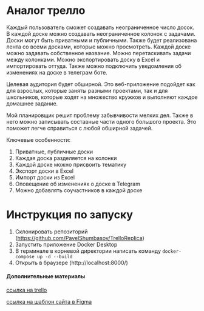 # Аналог трелло

Каждый пользователь сможет создавать неограниченное число досок. В каждой доске можно создавать неограниченное колонок с задачами. Доски могут быть приватными и публичными. Также будет реализована лента со всеми досками, которые можно просмотреть. Каждой доске можно задавать собственное название.
Можно перетаскивать задачи между колонками. Можно экспортировать доску в Excel и импортировать оттуда. Также можно подключить уведомления об изменениях на доске в телеграм боте.

Целевая аудитория будет обширной. Это веб-приложение подойдет как для взрослых, которые заняты разными проектами, так и для школьников, которые ходят на множество кружков и выполняют каждое домашнее задание.

Мой планировщик решит проблему забывчивости мелких дел. Также в него можно записывать составные части одного большого проекта. Это поможет легче справиться с любой обширной задачей.

Ключевые особенности:
1. Приватные, публичные доски
2. Каждая доска разделяется на колонки
3. Каждой доске можно присвоить тематику
4. Экспорт доски в Excel
5. Импорт доски из Excel
6. Оповещение об изменениях о доске в Telegram
7. Можно добавлять соучастников в каждой доске

# Инструкция по запуску

1. Склонировать репозиторий (https://github.com/PavelShumbasov/TrelloReplica)
2. Запустить приложение Docker Desktop
3. В терминале в корневой директории написать команду `docker-compose up -d --build`
4. Открыть в браузере (http://localhost:8000/)

#### Дополнительные материалы
[ссылка на trello](https://trello.com/b/DwPH3Cck/semester-work-trello)

[ссылка на шаблон сайта в Figma](https://www.figma.com/file/rAqh620xYdvEDdC9LauaRX/TrelloReplica)
